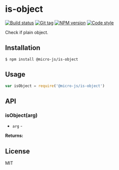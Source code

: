 
# is-object

[![Build status][travis-image]][travis-url]
[![Git tag][git-image]][git-url]
[![NPM version][npm-image]][npm-url]
[![Code style][standard-image]][standard-url]

Check if plain object.

## Installation

    $ npm install @micro-js/is-object

## Usage

```js
var isObject = require('@micro-js/is-object')

```

## API

### isObject(arg)

- `arg` -

**Returns:**

## License

MIT

[travis-image]: https://img.shields.io/travis/micro-js/is-object.svg?style=flat-square
[travis-url]: https://travis-ci.org/micro-js/is-object
[git-image]: https://img.shields.io/github/tag/micro-js/is-object.svg
[git-url]: https://github.com/micro-js/is-object
[standard-image]: https://img.shields.io/badge/code%20style-standard-brightgreen.svg?style=flat
[standard-url]: https://github.com/feross/standard
[npm-image]: https://img.shields.io/npm/v/@micro-js/is-object.svg?style=flat-square
[npm-url]: https://npmjs.org/package/@micro-js/is-object
